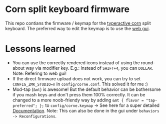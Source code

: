 # Corn split keyboard firmware
This repo contians the firmware / keymap for the [typeractive corn](https://typeractive.xyz/) split keyboard. 
The preferred way to edit the keymap is to use the [web gui](https://nickcoutsos.github.io/keymap-editor/).

# Lessons learned
- You can use the correctly rendered icons instead of using the round-about way via modifier key. E.g.: Instead of `SHIFT+4`, you can `DOLLAR`. Note: Refering to web gui!
- If the direct firmware upload does not work, you can try to set `CONFIG_ZMK_STUDIO=n` in `config/corne.conf`. This solved it for me :)
- Mod-tap (`&mt`) is awesome! But the default behavior can be bothersome if you mash keys and don't press them 100% correctly. It can be changed to a more noob-friendy way by adding `&mt { flavor = "tap-preferred"; };` to `config/corne.keymap` -> See here for a super detailed [Documentation](https://zmk.dev/docs/keymaps/behaviors/hold-tap#flavors). Note: This can also be done in the gui under `behaviors -> Reconfigurations`.
